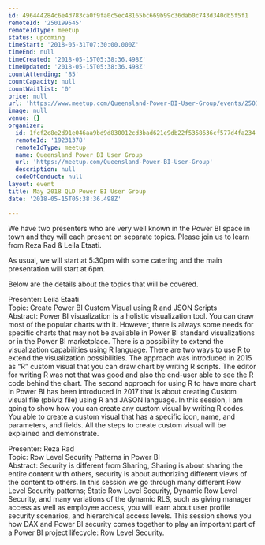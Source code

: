 ```yaml
---
id: 496444284c6e4d783ca0f9fa0c5ec48165bc669b99c36dab0c743d340db5f5f1
remoteId: '250199545'
remoteIdType: meetup
status: upcoming
timeStart: '2018-05-31T07:30:00.000Z'
timeEnd: null
timeCreated: '2018-05-15T05:38:36.498Z'
timeUpdated: '2018-05-15T05:38:36.498Z'
countAttending: '85'
countCapacity: null
countWaitlist: '0'
price: null
url: 'https://www.meetup.com/Queensland-Power-BI-User-Group/events/250199545/'
image: null
venue: {}
organizer:
  id: 1fcf2c8e2d91e046aa9bd9d830012cd3bad621e9db22f5358636cf577d4fa234
  remoteId: '19231378'
  remoteIdType: meetup
  name: Queensland Power BI User Group
  url: 'https://meetup.com/Queensland-Power-BI-User-Group'
  description: null
  codeOfConduct: null
layout: event
title: May 2018 QLD Power BI User Group
date: '2018-05-15T05:38:36.498Z'

---
```

<p>We have two presenters who are very well known in the Power BI space in town and they will each present on separate topics. Please join us to learn from Reza Rad &amp; Leila Etaati.</p> <p>As usual, we will start at 5:30pm with some catering and the main presentation will start at 6pm.</p> <p>Below are the details about the topics that will be covered.</p> <p>Presenter: Leila Etaati<br/>Topic: Create Power BI Custom Visual using R and JSON Scripts<br/>Abstract: Power BI visualization is a holistic visualization tool. You can draw most of the popular charts with it. However, there is always some needs for specific charts that may not be available in Power BI standard visualizations or in the Power BI marketplace. There is a possibility to extend the visualization capabilities using R language. There are two ways to use R to extend the visualization possibilities. The approach was introduced in 2015 as “R” custom visual that you can draw chart by writing R scripts. The editor for writing R was not that was good and also the end-user able to see the R code behind the chart. The second approach for using R to have more chart in Power BI has been introduced in 2017 that is about creating Custom visual file (pbiviz file) using R and JASON language. In this session, I am going to show how you can create any custom visual by writing R codes. You able to create a custom visual that has a specific icon, name, and parameters, and fields. All the steps to create custom visual will be explained and demonstrate.</p> <p>Presenter: Reza Rad<br/>Topic: Row Level Security Patterns in Power BI<br/>Abstract: Security is different from Sharing, Sharing is about sharing the entire content with others, security is about authorizing different views of the content to others. In this session we go through many different Row Level Security patterns; Static Row Level Security, Dynamic Row Level Security, and many variations of the dynamic RLS, such as giving manager access as well as employee access, you will learn about user profile security scenarios, and hierarchical access levels. This session shows you how DAX and Power BI security comes together to play an important part of a Power BI project lifecycle: Row Level Security.</p>
